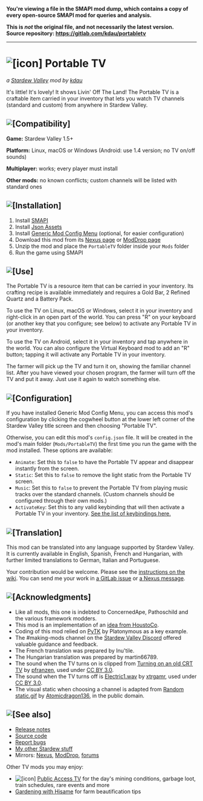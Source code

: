 **You're viewing a file in the SMAPI mod dump, which contains a copy of every open-source SMAPI mod
for queries and analysis.**

**This is _not_ the original file, and not necessarily the latest version.**  
**Source repository: https://gitlab.com/kdau/portabletv**

----

# ![[icon]](promo/icon.png) Portable TV

*a [Stardew Valley](http://stardewvalley.net/) mod by [kdau](https://www.kdau.com)*

It's little! It's lovely! It shows Livin' Off The Land! The Portable TV is a craftable item carried in your inventory that lets you watch TV channels (standard and custom) from anywhere in Stardew Valley.

## ![[Compatibility]](https://www.kdau.com/headers/compatibility.png)

**Game:** Stardew Valley 1.5+

**Platform:** Linux, macOS or Windows (Android: use 1.4 version; no TV on/off sounds)

**Multiplayer:** works; every player must install

**Other mods:** no known conflicts; custom channels will be listed with standard ones

## ![[Installation]](https://www.kdau.com/headers/installation.png)

1. Install [SMAPI](https://smapi.io/)
1. Install [Json Assets](https://www.nexusmods.com/stardewvalley/mods/1720)
1. Install [Generic Mod Config Menu](https://www.nexusmods.com/stardewvalley/mods/5098) (optional, for easier configuration)
1. Download this mod from its [Nexus page](https://www.nexusmods.com/stardewvalley/mods/5674?tab=files) or [ModDrop page](https://www.moddrop.com/stardew-valley/mods/761325-portable-tv)
1. Unzip the mod and place the `PortableTV` folder inside your `Mods` folder
1. Run the game using SMAPI

## ![[Use]](https://www.kdau.com/headers/use.png)

The Portable TV is a resource item that can be carried in your inventory. Its crafting recipe is available immediately and requires a Gold Bar, 2 Refined Quartz and a Battery Pack.

To use the TV on Linux, macOS or Windows, select it in your inventory and right-click in an open part of the world. You can press "R" on your keyboard (or another key that you configure; see below) to activate any Portable TV in your inventory.

To use the TV on Android, select it in your inventory and tap anywhere in the world. You can also configure the Virtual Keyboard mod to add an "R" button; tapping it will activate any Portable TV in your inventory.

The farmer will pick up the TV and turn it on, showing the familiar channel list. After you have viewed your chosen program, the farmer will turn off the TV and put it away. Just use it again to watch something else.

## ![[Configuration]](https://www.kdau.com/headers/configuration.png)

If you have installed Generic Mod Config Menu, you can access this mod's configuration by clicking the cogwheel button at the lower left corner of the Stardew Valley title screen and then choosing "Portable TV".

Otherwise, you can edit this mod's `config.json` file. It will be created in the mod's main folder (`Mods/PortableTV`) the first time you run the game with the mod installed. These options are available:

* `Animate`: Set this to `false` to have the Portable TV appear and disappear instantly from the screen.
* `Static`: Set this to `false` to remove the light static from the Portable TV screen.
* `Music`: Set this to `false` to prevent the Portable TV from playing music tracks over the standard channels. (Custom channels should be configured through their own mods.)
* `ActivateKey`: Set this to any valid keybinding that will then activate a Portable TV in your inventory. [See the list of keybindings here.](https://stardewvalleywiki.com/Modding:Player_Guide/Key_Bindings#Available_bindings)

## ![[Translation]](https://www.kdau.com/headers/translation.png)

This mod can be translated into any language supported by Stardew Valley. It is currently available in English, Spanish, French and Hungarian, with further limited translations to German, Italian and Portuguese.

Your contribution would be welcome. Please see the [instructions on the wiki](https://stardewvalleywiki.com/Modding:Translations). You can send me your work in [a GitLab issue](https://gitlab.com/kdau/portabletv/-/issues) or [a Nexus message](https://www.nexusmods.com/stardewvalley/mods/5674?tab=posts).

## ![[Acknowledgments]](https://www.kdau.com/headers/acknowledgments.png)

* Like all mods, this one is indebted to ConcernedApe, Pathoschild and the various framework modders.
* This mod is an implementation of an [idea from HoustoCo](https://github.com/StardewModders/mod-ideas/issues/268).
* Coding of this mod relied on [PyTK](https://www.nexusmods.com/stardewvalley/mods/1726) by Platonymous as a key example.
* The #making-mods channel on the [Stardew Valley Discord](https://discordapp.com/invite/StardewValley) offered valuable guidance and feedback.
* The French translation was prepared by Inu'tile.
* The Hungarian translation was prepared by martin66789.
* The sound when the TV turns on is clipped from [Turning on an old CRT TV](https://freesound.org/people/pfranzen/sounds/328171/) by [pfranzen](https://freesound.org/people/pfranzen/), used under [CC BY 3.0](http://creativecommons.org/licenses/by/3.0/).
* The sound when the TV turns off is [Electric1.wav](https://freesound.org/people/xtrgamr/sounds/321420/) by [xtrgamr](https://freesound.org/people/xtrgamr/), used under [CC BY 3.0](http://creativecommons.org/licenses/by/3.0/).
* The visual static when choosing a channel is adapted from [Random static.gif](https://commons.wikimedia.org/wiki/File:Random_static.gif) by [Atomicdragon136](https://commons.wikimedia.org/wiki/User:Atomicdragon136), in the public domain.

## ![[See also]](https://www.kdau.com/headers/see-also.png)

* [Release notes](doc/RELEASE-NOTES.md)
* [Source code](https://gitlab.com/kdau/portabletv)
* [Report bugs](https://gitlab.com/kdau/portabletv/-/issues)
* [My other Stardew stuff](https://www.kdau.com/stardew)
* Mirrors:
	[Nexus](https://www.nexusmods.com/stardewvalley/mods/5674),
	[ModDrop](https://www.moddrop.com/stardew-valley/mods/761325-portable-tv),
	[forums](https://forums.stardewvalley.net/resources/portable-tv.52/)

Other TV mods you may enjoy:

* ![[icon]](https://www.kdau.com/PublicAccessTV/icon.png) [Public Access TV](https://www.nexusmods.com/stardewvalley/mods/5605) for the day's mining conditions, garbage loot, train schedules, rare events and more
* [Gardening with Hisame](https://www.nexusmods.com/stardewvalley/mods/5485) for farm beautification tips
